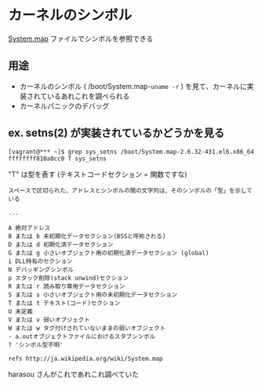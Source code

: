 # カーネルのシンボル

[System.map](http://ja.wikipedia.org/wiki/System.map) ファイルでシンボルを参照できる

## 用途

 * カーネルのシンボル ( /boot/System.map-`uname -r` ) を見て、カーネルに実装されているあれこれを調べられる
 * カーネルパニックのデバッグ

## ex. setns(2) が実装されているかどうかを見る

```
[vagrant@*** ~]$ grep sys_setns /boot/System.map-2.6.32-431.el6.x86_64 
ffffffff810a0cc0 T sys_setns
```

"T" は型を表す (テキストコードセクション = 関数ですな)

```
スペースで区切られた、アドレスとシンボルの間の文字列は、そのシンボルの「型」を示している

...

A 絶対アドレス
B または b 未初期化データセクション(BSSと呼称される)
D または d 初期化済データセクション
G または g 小さいオブジェクト用の初期化済データセクション (global)
i DLL特有のセクション
N デバッギングシンボル
p スタック削除(stack unwind)セクション
R または r 読み取り専用データセクション
S または s 小さいオブジェクト用の未初期化データセクション
T または t テキスト(コード)セクション
U 未定義
V または v 弱いオブジェクト
W または w タグ付けされていないままの弱いオブジェクト
- a.outオブジェクトファイルにおけるスタブシンボル
? 'シンボル型不明'

refs http://ja.wikipedia.org/wiki/System.map
```

harasou さんがこれであれこれ調べていた
